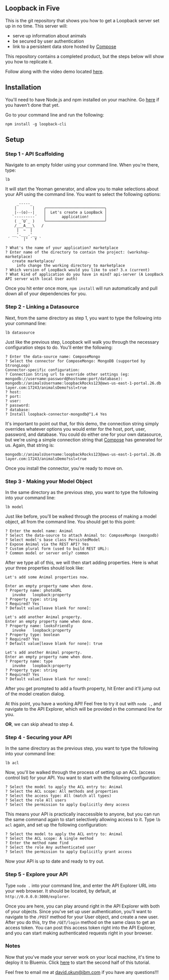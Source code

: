 ## Loopback in Five

This is the git repository that shows you how to get a Loopback server set up in no time. This server will:

- serve up information about animals
- be secured by user authentication
- link to a persistent data store hosted by [Compose](https://compose.io)

This repository contains a completed product, but the steps below will show you how to replicate it.

Follow along with the video demo located [here](https://www.youtube.com/watch?v=pFPMFcPNgKA).

## Installation
You'll need to have Node.js and npm installed on your machine. Go [here](https://nodejs.org/en/download/) if you haven't done that yet.

Go to your command line and run the following:

```
npm install -g loopback-cli
```

## Setup

### Step 1 - API Scaffolding
Navigate to an empty folder using your command line. When you're there, type:

```
lb
```

It will start the Yeoman generator, and allow you to make selections about your API using the command line. You want to select the following options:

```
     _-----_
    |       |    ╭──────────────────────────╮
    |--(o)--|    │  Let's create a LoopBack │
   `---------´   │       application!       │
    ( _´U`_ )    ╰──────────────────────────╯
    /___A___\   /
     |  ~  |
   __'.___.'__
 ´   `  |° ´ Y `

? What's the name of your application? marketplace
? Enter name of the directory to contain the project: (workshop-marketplace)
   create marketplace/
     info change the working directory to marketplace
? Which version of LoopBack would you like to use? 3.x (current)
? What kind of application do you have in mind? api-server (A LoopBack API server with local User auth)
```

Once you hit enter once more, `npm install` will run automatically and pull down all of your dependencies for you.

### Step 2 - Linking a Datasource

Next, from the same directory as step 1, you want to type the following into your command line:

```
lb datasource
```

Just like the previous step, Loopback will walk you through the necessary configuration steps to do. You'll enter the following:

```
? Enter the data-source name: ComposeMongo
? Select the connector for ComposeMongo: MongoDB (supported by StrongLoop)
Connector-specific configuration:
? Connection String url to override other settings (eg: mongodb://username:password@hostname:port/database): mongodb://animalsUsername:loopbackRocks123@aws-us-east-1-portal.26.db
layer.com:17243/animalsDemo?ssl=true
? host:
? port:
? user:
? password:
? database:
? Install loopback-connector-mongodb@^1.4 Yes
```

It's important to point out that, for this demo, the connection string simply overrides whatever options you would enter for the host, port, user, password, and database. You could do either one for your own datasource, but we're using a simple connection string that [Compose](https://compose.io) has generated for us. Again, that string is:

```
mongodb://animalsUsername:loopbackRocks123@aws-us-east-1-portal.26.db
layer.com:17243/animalsDemo?ssl=true
```

Once you install the connector, you're ready to move on.

### Step 3 - Making your Model Object

In the same directory as the previous step, you want to type the following into your command line:

```
lb model
```

Just like before, you'll be walked through the process of making a model object, all from the command line. You should get to this point:

```
? Enter the model name: Animal
? Select the data-source to attach Animal to: ComposeMongo (mongodb)
? Select model's base class PersistedModel
? Expose Animal via the REST API? Yes
? Custom plural form (used to build REST URL):
? Common model or server only? common
```

After we type all of this, we will then start adding properties. Here is what your three properties should look like:

```
Let's add some Animal properties now.

Enter an empty property name when done.
? Property name: photoURL
   invoke   loopback:property
? Property type: string
? Required? Yes
? Default value[leave blank for none]:

Let's add another Animal property.
Enter an empty property name when done.
? Property name: looksFriendly
   invoke   loopback:property
? Property type: boolean
? Required? Yes
? Default value[leave blank for none]: true

Let's add another Animal property.
Enter an empty property name when done.
? Property name: type
   invoke   loopback:property
? Property type: string
? Required? Yes
? Default value[leave blank for none]:
```

After you get prompted to add a fourth property, hit Enter and it'll jump out of the model creation dialog.

At this point, you have a working API! Feel free to try it out with `node .`, and navigate to the API Explorer, which will be provided in the command line for you.

**OR**, we can skip ahead to step 4.

### Step 4 - Securing your API

In the same directory as the previous step, you want to type the following into your command line:

```
lb acl
```

Now, you'll be walked through the process of setting up an ACL (access control list) for your API. You want to start with the following configuration:

```
? Select the model to apply the ACL entry to: Animal
? Select the ACL scope: All methods and properties
? Select the access type: All (match all types)
? Select the role All users
? Select the permission to apply Explicitly deny access
```

This means your API is practically inaccessible to anyone, but you can run the same command again to start selectively allowing access to it. Type `lb acl` again, and set up the following configuration:

```
? Select the model to apply the ACL entry to: Animal
? Select the ACL scope: A single method
? Enter the method name find
? Select the role Any authenticated user
? Select the permission to apply Explicitly grant access
```

Now your API is up to date and ready to try out.

### Step 5 - Explore your API

Type `node .` into your command line, and enter the API Explorer URL into your web browser. It should be located, by default, at `http://0.0.0.0:3000/explorer`.

Once you are here, you can play around right in the API Explorer with both of your objects. Since you've set up user authentication, you'll want to navigate to the `/POST` method for your User object, and create a new user. After you do this, try the `/GET/login` method on the same class to get an access token. You can post this access token right into the API Explorer, and you can start making authenticated requests right in your browser.

### Notes

Now that you've made your server work on your local machine, it's time to deploy it to Bluemix. Click [here]() to start the second half of this tutorial.

Feel free to email me at [david.okun@ibm.com](mailto:david.okun@ibm.com) if you have any questions!!!
